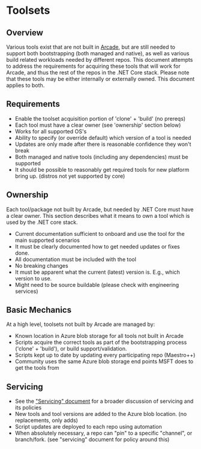 # Toolsets

## Overview
Various tools exist that are not built in [Arcade](Overview.md), but are still needed to support both bootstrapping (both managed and native), as well as various build related workloads needed by different repos.  This document attempts to address the requirements for acquiring these tools that will work for Arcade, and thus the rest of the repos in the .NET Core stack.  Please note that these tools may be either internally or externally owned.  This document applies to both.

## Requirements
* Enable the toolset acquisition portion of 'clone' + 'build' (no prereqs)
* Each tool must have a clear owner (see 'ownership' section below)
* Works for all supported OS's
* Ability to specify (or override default) which version of a tool is needed
* Updates are only made after there is reasonable confidence they won't break
* Both managed and native tools (including any dependencies) must be supported
* It should be possible to reasonably get required tools for new platform bring up.  (distros not yet supported by core)

## Ownership
Each tool/package not built by Arcade, but needed by .NET Core must have a clear owner.  This section describes what it means to own a tool which is used by the .NET core stack.
* Current documentation sufficient to onboard and use the tool for the main supported scenarios
* It must be clearly documented how to get needed updates or fixes done.
* All documentation must be included with the tool
* No breaking changes
* It must be apparent what the current (latest) version is.  E.g., which version to use.
* Might need to be source buildable  (please check with engineering services)

## Basic Mechanics
At a high level, toolsets not built by Arcade are managed by:
* Known location in Azure blob storage for all tools not built in Arcade
* Scripts acquire the correct tools as part of the bootstrapping process  ('clone' + 'build'), or build support/validation.
* Scripts kept up to date by updating every participating repo (Maestro++)
* Community uses the same Azure blob storage end points MSFT does to get the tools from

## Servicing
* See the ["Servicing" document](Servicing.md) for a broader discussion of servicing and its policies
* New tools and tool versions are added to the Azure blob location.  (no replacements, only adds)
* Script updates are deployed to each repo using automation
* When absolutely necessary, a repo can "pin" to a specific "channel", or branch/fork.  (see "servicing" document for policy around this)
